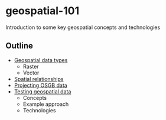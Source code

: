 # geospatial-101
Introduction to some key geospatial concepts and technologies

## Outline
* [Geospatial data types](geospatial-data-types.md)
  * Raster
  * Vector
* [Spatial relationships](spatial-rels.md)
* [Projecting OSGB data](projecting-osgb-data.md)
* [Testing geospatial data](testing-geospatial-data.md)
  * Concepts
  * Example approach
  * Technologies

